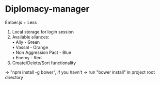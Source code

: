 Diplomacy-manager
=================

Ember.js + Less

1. Local storage for login session
2. Available aliances: <br />
    • Ally - Green<br />
    • Vassal - Orange<br />
    • Non Aggression Pact - Blue<br />
    • Enemy - Red<br />
3. Create/Delete/Sort functionality


-> "npm install -g bower", if you havn't
-> run "bower install" in project root directory
